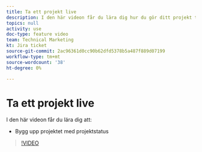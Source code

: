 ```yaml
---
title: Ta ett projekt live
description: I den här videon får du lära dig hur du gör ditt projekt tillgängligt med hjälp av projektstatusen.
topics: null
activity: use
doc-type: feature video
team: Technical Marketing
kt: Jira ticket
source-git-commit: 2ac96361d0cc90b62dfd5378b5a487f889d07199
workflow-type: tm+mt
source-wordcount: '38'
ht-degree: 0%

---
```


# Ta ett projekt live

I den här videon får du lära dig att:

* Bygg upp projektet med projektstatus

>[!VIDEO](https://video.tv.adobe.com/v/335093/?quality=12)